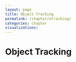 ```yaml
---
layout: page
title: Object Tracking
permalink: /chapter/otracking/
categories: chapter
visualizations:
---
```


# Object Tracking
